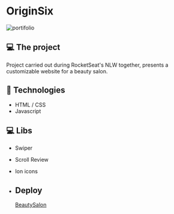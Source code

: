 # OriginSix
![portifolio](https://github.com/VitorFerronato/OriginSix/assets/94748997/65ec5146-f9d5-4464-a0c8-3bed1827439c)

 ## 💻 The project 
 Project carried out during RocketSeat's NLW together, presents a customizable website for a beauty salon. 

## 🚀 Technologies
* HTML / CSS
* Javascript

## 💻 Libs
* Swiper
* Scroll Review
* Ion icons

* ## Deploy
  [BeautySalon](https://vitorferronatoapps.github.io/beautysalon/)
